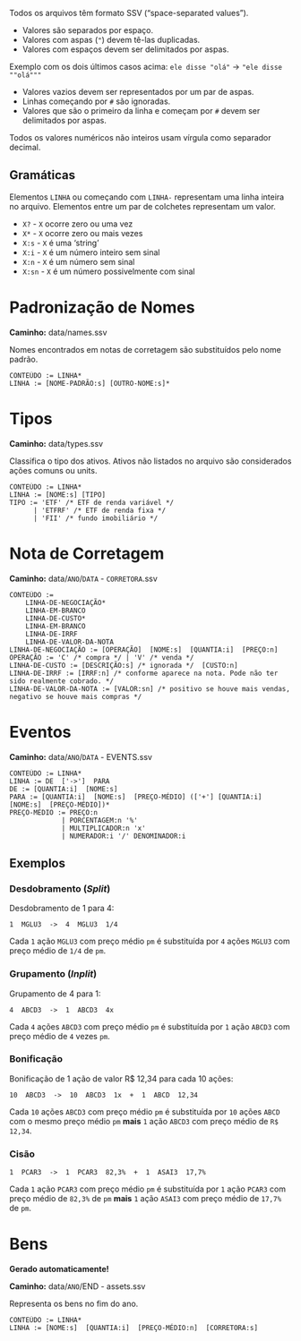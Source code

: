Todos os arquivos têm formato SSV (“space-separated values”).
* Valores são separados por espaço.
* Valores com aspas (`"`) devem tê-las duplicadas.
* Valores com espaços devem ser delimitados por aspas.

Exemplo com os dois últimos casos acima: `ele disse "olá"` -> `"ele disse ""olá"""`
* Valores vazios devem ser representados por um par de aspas.
* Linhas começando por `#` são ignoradas.
* Valores que são o primeiro da linha e começam por `#` devem ser delimitados por aspas.

Todos os valores numéricos não inteiros usam vírgula como separador decimal.

## Gramáticas
Elementos `LINHA` ou começando com `LINHA-` representam uma linha inteira no arquivo.
Elementos entre um par de colchetes representam um valor.
* `X?` - `X` ocorre zero ou uma vez
* `X*` - `X` ocorre zero ou mais vezes
* `X:s` - `X` é uma ‘string’
* `X:i` - `X` é um número inteiro sem sinal
* `X:n` - `X` é um número sem sinal
* `X:sn` - `X` é um número possivelmente com sinal

# Padronização de Nomes
**Caminho:** data/names.ssv

Nomes encontrados em notas de corretagem são substituídos pelo nome padrão. 

```
CONTEÚDO := LINHA*
LINHA := [NOME-PADRÃO:s] [OUTRO-NOME:s]*
```

# Tipos
**Caminho:** data/types.ssv

Classifica o tipo dos ativos. Ativos não listados no arquivo são considerados ações comuns ou units.

```
CONTEÚDO := LINHA*
LINHA := [NOME:s] [TIPO]
TIPO := 'ETF' /* ETF de renda variável */
      | 'ETFRF' /* ETF de renda fixa */
      | 'FII' /* fundo imobiliário */
```

# Nota de Corretagem
**Caminho:** data/`ANO`/`DATA` - `CORRETORA`.ssv

```
CONTEÚDO :=
    LINHA-DE-NEGOCIAÇÃO*
    LINHA-EM-BRANCO
    LINHA-DE-CUSTO*
    LINHA-EM-BRANCO
    LINHA-DE-IRRF
    LINHA-DE-VALOR-DA-NOTA
LINHA-DE-NEGOCIAÇÃO := [OPERAÇÃO]  [NOME:s]  [QUANTIA:i]  [PREÇO:n]
OPERAÇÃO := 'C' /* compra */ | 'V' /* venda */
LINHA-DE-CUSTO := [DESCRIÇÃO:s] /* ignorada */  [CUSTO:n]
LINHA-DE-IRRF := [IRRF:n] /* conforme aparece na nota. Pode não ter sido realmente cobrado. */
LINHA-DE-VALOR-DA-NOTA := [VALOR:sn] /* positivo se houve mais vendas, negativo se houve mais compras */
```

# Eventos
**Caminho:** data/`ANO`/`DATA` - EVENTS.ssv

```
CONTEÚDO := LINHA*
LINHA := DE  ['->']  PARA
DE := [QUANTIA:i]  [NOME:s]
PARA := [QUANTIA:i]  [NOME:s]  [PREÇO-MÉDIO] (['+'] [QUANTIA:i]  [NOME:s]  [PREÇO-MÉDIO])*
PREÇO-MÉDIO := PREÇO:n
             | PORCENTAGEM:n '%'
             | MULTIPLICADOR:n 'x'
             | NUMERADOR:i '/' DENOMINADOR:i
```

## Exemplos
### Desdobramento (_Split_)
Desdobramento de 1 para 4:
```
1  MGLU3  ->  4  MGLU3  1/4
```
Cada `1` ação `MGLU3` com preço médio `pm` é substituída por `4` ações `MGLU3` com preço médio de `1/4` de `pm`.

### Grupamento (_Inplit_)
Grupamento de 4 para 1:
```
4  ABCD3  ->  1  ABCD3  4x
```
Cada `4` ações `ABCD3` com preço médio `pm` é substituída por `1` ação `ABCD3` com preço médio de `4` vezes `pm`.

### Bonificação
Bonificação de 1 ação de valor R$ 12,34 para cada 10 ações:
```
10  ABCD3  ->  10  ABCD3  1x  +  1  ABCD  12,34
```
Cada `10` ações `ABCD3` com preço médio `pm` é substituída por `10` ações `ABCD` com o mesmo preço médio `pm`
**mais** `1` ação `ABCD3` com preço médio de `R$ 12,34`.

### Cisão
```
1  PCAR3  ->  1  PCAR3  82,3%  +  1  ASAI3  17,7%
```
Cada `1` ação `PCAR3` com preço médio `pm` é substituída por `1` ação `PCAR3` com preço médio de `82,3%` de `pm`
**mais** `1` ação `ASAI3` com preço médio de `17,7%` de `pm`.

# Bens
**Gerado automaticamente!**

**Caminho:** data/`ANO`/END - assets.ssv

Representa os bens no fim do ano.
```
CONTEÚDO := LINHA*
LINHA := [NOME:s]  [QUANTIA:i]  [PREÇO-MÉDIO:n]  [CORRETORA:s]
```
